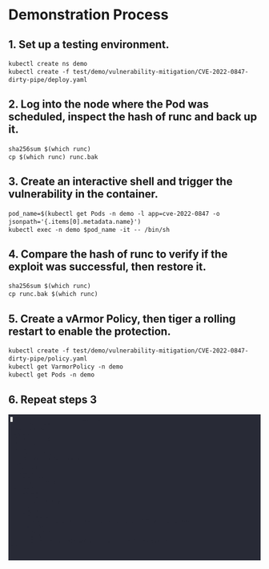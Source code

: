 # Demonstration Process

## 1. Set up a testing environment.
```
kubectl create ns demo
kubectl create -f test/demo/vulnerability-mitigation/CVE-2022-0847-dirty-pipe/deploy.yaml
```

## 2. Log into the node where the Pod was scheduled, inspect the hash of runc and back up it.
```
sha256sum $(which runc)
cp $(which runc) runc.bak
```

## 3. Create an interactive shell and trigger the vulnerability in the container.
```
pod_name=$(kubectl get Pods -n demo -l app=cve-2022-0847 -o jsonpath='{.items[0].metadata.name}')
kubectl exec -n demo $pod_name -it -- /bin/sh
```

## 4. Compare the hash of runc to verify if the exploit was successful, then restore it.
```
sha256sum $(which runc)
cp runc.bak $(which runc)
```

## 5. Create a vArmor Policy, then tiger a rolling restart to enable the protection.
```
kubectl create -f test/demo/vulnerability-mitigation/CVE-2022-0847-dirty-pipe/policy.yaml
kubectl get VarmorPolicy -n demo
kubectl get Pods -n demo
```

## 6. Repeat steps 3

![image](CVE-2022-0847.gif)
